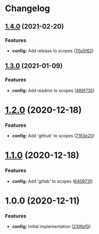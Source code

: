 # Changelog

## [1.4.0](https://gitlab.com/schroedernet/commitlint-config/compare/v1.3.0...v1.4.0) (2021-02-20)


### Features

* **config:** Add release to scopes ([70a5f62](https://gitlab.com/schroedernet/commitlint-config/commit/70a5f62f5c50c2009dce467250154242100a6e08))

## [1.3.0](https://gitlab.com/schroedernet/commitlint-config/compare/v1.2.0...v1.3.0) (2021-01-09)


### Features

* **config:** Add readme to scopes ([469f735](https://gitlab.com/schroedernet/commitlint-config/commit/469f735b80a1307e8a5896940157234ad34d0582))

# [1.2.0](https://gitlab.com/schroedernet/commitlint-config/compare/v1.1.0...v1.2.0) (2020-12-18)


### Features

* **config:** Add 'github' to scopes ([7193e20](https://gitlab.com/schroedernet/commitlint-config/commit/7193e208b5aceddbacb71a41f76dd725f540dfb9))

# [1.1.0](https://gitlab.com/schroedernet/commitlint-config/compare/v1.0.0...v1.1.0) (2020-12-18)


### Features

* **config:** Add 'gitlab' to scopes ([640973f](https://gitlab.com/schroedernet/commitlint-config/commit/640973f064b6a4d76ccbaee78f6c088e6ccd8d50))

# 1.0.0 (2020-12-11)


### Features

* **config:** Initial implementation ([239fa10](https://gitlab.com/schroedernet/commitlint-config/commit/239fa10040cee2ae8afe1a0e1bf67b0fbfe1bc6e))
